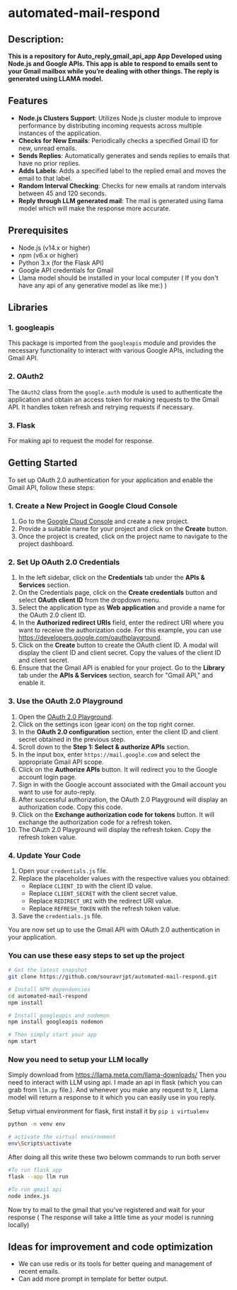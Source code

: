 # automated-mail-respond

## Description:

**This is a repository for Auto_reply_gmail_api_app App Developed using Node.js and Google APIs. This app is able to respond to emails sent to your Gmail mailbox while you’re dealing with other things. The reply is generated using LLAMA model.**

## Features

- **Node.js Clusters Support**: Utilizes Node.js cluster module to improve performance by distributing incoming requests across multiple instances of the application.
- **Checks for New Emails**: Periodically checks a specified Gmail ID for new, unread emails.
- **Sends Replies**: Automatically generates and sends replies to emails that have no prior replies.
- **Adds Labels**: Adds a specified label to the replied email and moves the email to that label.
- **Random Interval Checking**: Checks for new emails at random intervals between 45 and 120 seconds.
- **Reply through LLM generated mail**: The mail is generated using llama model which will make the response more accurate.

## Prerequisites

- Node.js (v14.x or higher)
- npm (v6.x or higher)
- Python 3.x (for the Flask API)
- Google API credentials for Gmail
- Llama model should be installed in your local computer ( If you don't have any api of any generative model as like me:) )

## Libraries

### 1. googleapis

This package is imported from the `googleapis` module and provides the necessary functionality to interact with various Google APIs, including the Gmail API. 

### 2. OAuth2

The `OAuth2` class from the `google.auth` module is used to authenticate the application and obtain an access token for making requests to the Gmail API. It handles token refresh and retrying requests if necessary.

### 3. Flask

For making api to request the model for response.

## Getting Started

To set up OAuth 2.0 authentication for your application and enable the Gmail API, follow these steps:

### 1. Create a New Project in Google Cloud Console

1. Go to the [Google Cloud Console](https://console.developers.google.com) and create a new project.
2. Provide a suitable name for your project and click on the **Create** button.
3. Once the project is created, click on the project name to navigate to the project dashboard.

### 2. Set Up OAuth 2.0 Credentials

1. In the left sidebar, click on the **Credentials** tab under the **APIs & Services** section.
2. On the Credentials page, click on the **Create credentials** button and select **OAuth client ID** from the dropdown menu.
3. Select the application type as **Web application** and provide a name for the OAuth 2.0 client ID.
4. In the **Authorized redirect URIs** field, enter the redirect URI where you want to receive the authorization code. For this example, you can use https://developers.google.com/oauthplayground.
5. Click on the **Create** button to create the OAuth client ID. A modal will display the client ID and client secret. Copy the values of the client ID and client secret.
6. Ensure that the Gmail API is enabled for your project. Go to the **Library** tab under the **APIs & Services** section, search for "Gmail API," and enable it.

### 3. Use the OAuth 2.0 Playground

1. Open the [OAuth 2.0 Playground](https://developers.google.com/oauthplayground).
2. Click on the settings icon (gear icon) on the top right corner.
3. In the **OAuth 2.0 configuration** section, enter the client ID and client secret obtained in the previous step.
4. Scroll down to the **Step 1: Select & authorize APIs** section.
5. In the input box, enter `https://mail.google.com` and select the appropriate Gmail API scope.
6. Click on the **Authorize APIs** button. It will redirect you to the Google account login page.
7. Sign in with the Google account associated with the Gmail account you want to use for auto-reply.
8. After successful authorization, the OAuth 2.0 Playground will display an authorization code. Copy this code.
9. Click on the **Exchange authorization code for tokens** button. It will exchange the authorization code for a refresh token.
10. The OAuth 2.0 Playground will display the refresh token. Copy the refresh token value.

### 4. Update Your Code

1. Open your `credentials.js` file.
2. Replace the placeholder values with the respective values you obtained:
   - Replace `CLIENT_ID` with the client ID value.
   - Replace `CLIENT_SECRET` with the client secret value.
   - Replace `REDIRECT_URI` with the redirect URI value.
   - Replace `REFRESH_TOKEN` with the refresh token value.
3. Save the `credentials.js` file.

You are now set up to use the Gmail API with OAuth 2.0 authentication in your application.

### You can use these easy steps to set up the project
```bash
# Get the latest snapshot
git clone https://github.com/souravrjpt/automated-mail-respond.git

# Install NPM dependencies
cd automated-mail-respond
npm install

# Install googleapis and nodemon
npm install googleapis nodemon

# Then simply start your app
npm start
```

### Now you need to setup your LLM locally

Simply download from https://llama.meta.com/llama-downloads/ 
Then you need to interact with LLM using api. I made an api in flask (which you can grab from `llm.py` file.). And whenever you make any request to it, Llama model will return a response to it which you can easily use in you reply.

Setup virtual environment for flask, first install it by `pip i virtualenv`

```bash
python -m venv env

# activate the virtual environment
env\Scripts\activate

```

After doing all this write these two belowm commands to run both server

```bash
#To run flask app 
flask --app llm run

#To run gmail api
node index.js
```
Now try to mail to the gmail that you've registered and wait for your response
( The response will take a little time as your model is running locally)

## Ideas for improvement and code optimization
 - We can use redis or its tools for better queing and management of recent emails.
 - Can add more prompt in template for better output.

